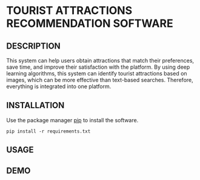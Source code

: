# TOURIST ATTRACTIONS RECOMMENDATION SOFTWARE
## DESCRIPTION
This system can help users obtain attractions that match their preferences, save time, and improve their satisfaction with the platform. By using deep learning algorithms, this system can identify tourist attractions based on images, which can be more effective than text-based searches. Therefore, everything is integrated into one platform.
## INSTALLATION
Use the package manager [pip](https://pypi.org/project/pip/) to install the software.
``` 
pip install -r requirements.txt
```
## USAGE
## DEMO
